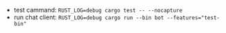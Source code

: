 - test cammand: `RUST_LOG=debug cargo test -- --nocapture`
- run chat client: `RUST_LOG=debug cargo run --bin bot --features="test-bin"`
